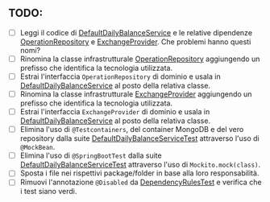 ## TODO:

- [ ] Leggi il codice
  di [DefaultDailyBalanceService](src/main/java/io/doubleloop/drivenpull/DefaultDailyBalanceService.java) e le relative
  dipendenze [OperationRepository](src/main/java/io/doubleloop/drivenpull/OperationRepository.java)
  e [ExchangeProvider](src/main/java/io/doubleloop/drivenpull/ExchangeProvider.java). Che problemi hanno questi nomi?
- [ ] Rinomina la classe
  infrastrutturale [OperationRepository](src/main/java/io/doubleloop/drivenpull/OperationRepository.java) aggiungendo un
  prefisso che identifica la tecnologia utilizzata.
- [ ] Estrai l'interfaccia `OperationRepository` di dominio e usala
  in [DefaultDailyBalanceService](src/main/java/io/doubleloop/drivenpull/DefaultDailyBalanceService.java) al posto della
  relativa classe.
- [ ] Rinomina la classe
  infrastrutturale [ExchangeProvider](src/main/java/io/doubleloop/drivenpull/ExchangeProvider.java) aggiungendo un
  prefisso che identifica la tecnologia utilizzata.
- [ ] Estrai l'interfaccia `ExchangeProvider` di dominio e usala
  in [DefaultDailyBalanceService](src/main/java/io/doubleloop/drivenpull/DefaultDailyBalanceService.java) al posto della
  relativa classe.
- [ ] Elimina l'uso di `@Testcontainers`, del container MongoDB e del vero repository dalla
  suite [DefaultDailyBalanceServiceTest](src/test/java/io/doubleloop/drivenpull/DefaultDailyBalanceServiceTest.java)
  attraverso l'uso di `@MockBean`.
- [ ] Elimina l'uso di `@SpringBootTest` dalla
  suite [DefaultDailyBalanceServiceTest](src/test/java/io/doubleloop/drivenpull/DefaultDailyBalanceServiceTest.java)
  attraverso l'uso di `Mockito.mock(class)`.
- [ ] Sposta i file nei rispettivi package/folder in base alla loro responsabilità.
- [ ] Rimuovi l'annotazione `@Disabled`
  da [DependencyRulesTest](src/test/java/io/doubleloop/drivenpull/DependencyRulesTest.java#L9) e
  verifica che i test siano verdi.
